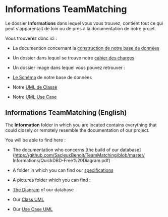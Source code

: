 # Informations TeamMatching

Le dossier **Informations** dans lequel vous vous trouvez, contient tout ce qui peut s'apparentait de loin ou de près à la documentation de notre projet.

Vous trouverez donc ici :

-   La documention concernant la [construction de notre base de données](https://github.com/SacleuxBenoit/TeamMatching/blob/master/Informations/QuickDBD-Free%20Diagram.pdf)

-  Un dossier dans lequel se trouve notre [cahier des charges](https://github.com/SacleuxBenoit/TeamMatching/blob/master/Informations/CahierDesCharges/CahierDesCharges.md)

-   Un dossier image dans lequel vous pouvez retrouver :

-   [Le Schéma](https://github.com/SacleuxBenoit/TeamMatching/blob/master/Informations/images/QuickDBD-Free%20Diagram.png) de notre base de données

-   Notre [UML de Classe](https://github.com/SacleuxBenoit/TeamMatching/blob/master/Informations/images/UMLclass.png)

-   Notre [UML Use Case](https://github.com/SacleuxBenoit/TeamMatching/blob/master/Informations/images/Use-case.png)

## Informations TeamMatching (English)

The **Information** folder in which you are located contains everything that could closely or remotely resemble the documentation of our project.

You will be able to find here : 

-   The documentation who concerns [the build of our database](https://github.com/SacleuxBenoit/TeamMatching/blob/master/
Informations/QuickDBD-Free%20Diagram.pdf)

-   A folder in which you can find our [specifications](https://github.com/SacleuxBenoit/TeamMatching/blob/master/Informations/CahierDesCharges/CahierDesCharges.md)

-   A pictures folder which you can find :

-   [The Diagram](https://github.com/SacleuxBenoit/TeamMatching/blob/master/Informations/images/QuickDBD-Free%20Diagram.png) of our database

-   Our [Class UML](https://github.com/SacleuxBenoit/TeamMatching/blob/master/Informations/images/UMLclass.png)

-   Our [Use Case UML](https://github.com/SacleuxBenoit/TeamMatching/blob/master/Informations/images/Use-case.png)
